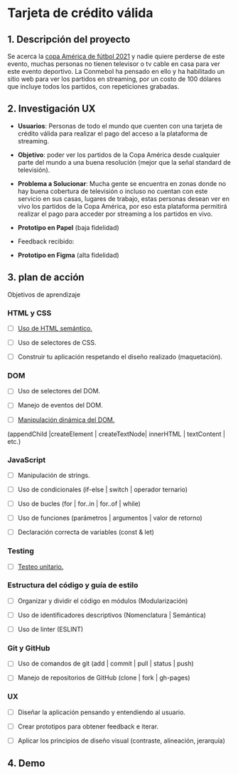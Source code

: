 
# Tarjeta de crédito válida

## 1. Descripción del proyecto

  Se acerca la [copa América de fútbol 2021](https://es.wikipedia.org/wiki/Copa_Am%C3%A9rica_2021) y nadie quiere perderse de este evento, muchas personas no tienen televisor o tv cable en casa para ver este evento deportivo.
La Conmebol ha pensado en ello y ha habilitado un sitio web para ver los partidos en streaming, por un costo de 100 dólares que incluye todos los partidos, con repeticiones grabadas.

## 2. Investigación UX

- **Usuarios**: Personas de todo el mundo que cuenten con una tarjeta de crédito válida para realizar el pago del acceso a la plataforma de streaming.
- **Objetivo**: poder ver los partidos de la Copa América desde cualquier parte del mundo a una buena resolución (mejor que la señal standard de televisión).
- **Problema a Solucionar**: Mucha gente se encuentra en zonas donde no hay buena cobertura de televisión o incluso no cuentan con este servicio en sus casas, lugares de trabajo, estas personas desean ver en vivo los partidos de la Copa América, por eso esta plataforma permitirá realizar el pago para acceder por streaming a los partidos en vivo.

- **Prototipo en Papel** (baja fidelidad)

- Feedback recibido:

- **Prototipo en Figma** (alta fidelidad)


## 3. plan de acción

Objetivos de aprendizaje

### HTML y CSS

* [ ] [Uso de HTML semántico.](https://developer.mozilla.org/en-US/docs/Glossary/Semantics#Semantics_in_HTML)

* [ ] Uso de selectores de CSS.

* [ ] Construir tu aplicación respetando el diseño realizado (maquetación).

### DOM

* [ ] Uso de selectores del DOM.

* [ ] Manejo de eventos del DOM.

* [ ] [Manipulación dinámica del DOM.](https://developer.mozilla.org/es/docs/Referencia_DOM_de_Gecko/Introducci%C3%B3n)

(appendChild |createElement | createTextNode| innerHTML | textContent | etc.)

### JavaScript

* [ ] Manipulación de strings.

* [ ] Uso de condicionales (if-else | switch | operador ternario)

* [ ] Uso de bucles (for | for..in | for..of | while)

* [ ] Uso de funciones (parámetros | argumentos | valor de retorno)

* [ ] Declaración correcta de variables (const & let)

### Testing

* [ ] [Testeo unitario.](https://jestjs.io/docs/es-ES/getting-started)

### Estructura del código y guía de estilo

* [ ] Organizar y dividir el código en módulos (Modularización)

* [ ] Uso de identificadores descriptivos (Nomenclatura | Semántica)

* [ ] Uso de linter (ESLINT)

### Git y GitHub

* [ ] Uso de comandos de git (add | commit | pull | status | push)

* [ ] Manejo de repositorios de GitHub (clone | fork | gh-pages)

### UX

* [ ] Diseñar la aplicación pensando y entendiendo al usuario.

* [ ] Crear prototipos para obtener feedback e iterar.

* [ ] Aplicar los principios de diseño visual (contraste, alineación, jerarquía)

## 4. Demo
